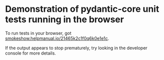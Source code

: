 # Demonstration of pydantic-core unit tests running in the browser

To run tests in your browser, got
[smokeshow.helpmanual.io/21465k2c1f0q6k0e1e1c](https://smokeshow.helpmanual.io/21465k2c1f0q6k0e1e1c/).

If the output appears to stop prematurely, try looking in the developer console for more details.
